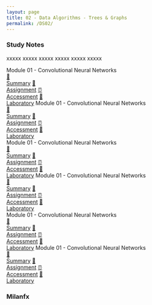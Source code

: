 ```yaml
---
layout: page
title: 02 - Data Algorithms - Trees & Graphs
permalink: /DS02/
---
```


<h3>Study Notes</h3>

xxxxx xxxxx xxxxx xxxxx xxxxx xxxxx

<div>
  <span class="btn spec1"><span class="btn spec2">Module 01 - Convolutional Neural Networks</span>
  <br>
  <a href="/02-MSDS-Courses/DS01/M1/" class="btn icon1">📝<br>Summary</a>
  <a href="/02-MSDS-Courses/DS01/M1/" class="btn icon2">📖<br>Assignment</a>
  <a href="/03-MSDS-Courses/DS01/M1/" class="btn icon3">⏰<br>Accessment</a>
  <a href="/03-MSDS-Courses/DS01/M1/" class="btn icon4">📂<br>Laboratory</a>
  </span>
  <span class="btn spec1"><span class="btn spec2">Module 01 - Convolutional Neural Networks</span>
  <br>
  <a href="/02-MSDS-Courses/DS01/M1/" class="btn icon1">📝<br>Summary</a>
  <a href="/02-MSDS-Courses/DS01/M1/" class="btn icon2">📖<br>Assignment</a>
  <a href="/03-MSDS-Courses/DS01/M1/" class="btn icon3">⏰<br>Accessment</a>
  <a href="/03-MSDS-Courses/DS01/M1/" class="btn icon4">📂<br>Laboratory</a>
  </span>
</div>

<div>
  <span class="btn spec1"><span class="btn spec2">Module 01 - Convolutional Neural Networks</span>
  <br>
  <a href="/02-MSDS-Courses/DS01/M1/" class="btn icon1">📝<br>Summary</a>
  <a href="/02-MSDS-Courses/DS01/M1/" class="btn icon2">📖<br>Assignment</a>
  <a href="/03-MSDS-Courses/DS01/M1/" class="btn icon3">⏰<br>Accessment</a>
  <a href="/03-MSDS-Courses/DS01/M1/" class="btn icon4">📂<br>Laboratory</a>
  </span>
  <span class="btn spec1"><span class="btn spec2">Module 01 - Convolutional Neural Networks</span>
  <br>
  <a href="/02-MSDS-Courses/DS01/M1/" class="btn icon1">📝<br>Summary</a>
  <a href="/02-MSDS-Courses/DS01/M1/" class="btn icon2">📖<br>Assignment</a>
  <a href="/03-MSDS-Courses/DS01/M1/" class="btn icon3">⏰<br>Accessment</a>
  <a href="/03-MSDS-Courses/DS01/M1/" class="btn icon4">📂<br>Laboratory</a>
  </span>
</div>

<div>
  <span class="btn spec1"><span class="btn spec2">Module 01 - Convolutional Neural Networks</span>
  <br>
  <a href="/02-MSDS-Courses/DS01/M1/" class="btn icon1">📝<br>Summary</a>
  <a href="/02-MSDS-Courses/DS01/M1/" class="btn icon2">📖<br>Assignment</a>
  <a href="/03-MSDS-Courses/DS01/M1/" class="btn icon3">⏰<br>Accessment</a>
  <a href="/03-MSDS-Courses/DS01/M1/" class="btn icon4">📂<br>Laboratory</a>
  </span>
  <span class="btn spec1"><span class="btn spec2">Module 01 - Convolutional Neural Networks</span>
  <br>
  <a href="/02-MSDS-Courses/DS01/M1/" class="btn icon1">📝<br>Summary</a>
  <a href="/02-MSDS-Courses/DS01/M1/" class="btn icon2">📖<br>Assignment</a>
  <a href="/03-MSDS-Courses/DS01/M1/" class="btn icon3">⏰<br>Accessment</a>
  <a href="/03-MSDS-Courses/DS01/M1/" class="btn icon4">📂<br>Laboratory</a>
  </span>
</div>

<h3>Milanfx</h3>
